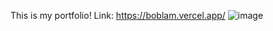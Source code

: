 This is my portfolio!
Link: https://boblam.vercel.app/
![image](https://github.com/user-attachments/assets/c74de29d-1c30-47e3-8354-d95d221abf18)
